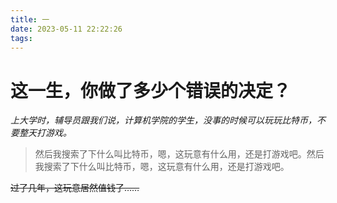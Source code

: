 ```yaml
---
title: 一
date: 2023-05-11 22:22:26
tags:
---
```


# 这一生，你做了多少个错误的决定？
*上大学时，辅导员跟我们说，计算机学院的学生，没事的时候可以玩玩比特币，不要整天打游戏。*

> 然后我搜索了下什么叫比特币，嗯，这玩意有什么用，还是打游戏吧。然后我搜索了下什么叫比特币，嗯，这玩意有什么用，还是打游戏吧。

~~过了几年，这玩意居然值钱了……~~